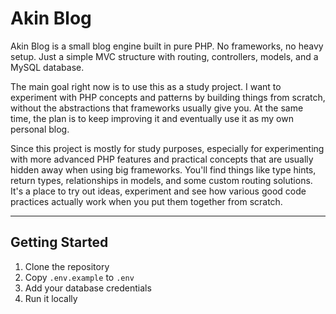 # Akin Blog  

Akin Blog is a small blog engine built in pure PHP. No frameworks, no heavy setup. Just a simple MVC structure with routing, controllers, models, and a MySQL database.  

The main goal right now is to use this as a study project. I want to experiment with PHP concepts and patterns by building things from scratch, without the abstractions that frameworks usually give you. At the same time, the plan is to keep improving it and eventually use it as my own personal blog.  

Since this project is mostly for study purposes, especially for experimenting with more advanced PHP features and practical concepts that are usually hidden away when using big frameworks. You'll find things like type hints, return types, relationships in models, and some custom routing solutions. It's a place to try out ideas, experiment and see how various good code practices actually work when you put them together from scratch.

---

## Getting Started  
1. Clone the repository  
2. Copy `.env.example` to `.env`  
3. Add your database credentials  
4. Run it locally  
